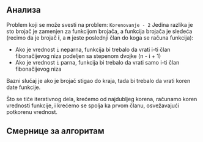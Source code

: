 ## Анализа

Problem koji se može svesti na problem: `Korenovanje - 2`
Jedina razlika je sto brojač je zamenjen za funkcijom brojača, a funkcija brojača je sledeća (recimo da je brojač **i**, a **n** jeste poslednji član do koga se računa funkcija):
- Ako je vrednost `i` neparna, funkcija bi trebalo da vrati i-ti član fibonačijevog niza podeljen sa stepenom dvojke (n - i + 1)
- Ako je vrednost `i` parna, funkcija bi trebalo da vrati samo i-ti član fibonačijevog niza

Bazni slučaj je ako je brojač stigao do kraja, tada bi trebalo da vrati koren date funkcije.

Što se tiče iterativnog dela, krećemo od najdubljeg korena, računamo koren vrednosti funkcije, i krećemo se spolja ka prvom članu, osvežavajući potkorenu vrednost.

## Смернице за алгоритам
